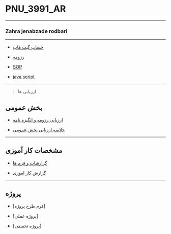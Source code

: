 # PNU_3991_AR
---------
### Zahra jenabzade rodbari
 
---
- [حساب گیت هاب](https://github.com/zahrajenabzaderodbari)

- [رزومه](https://github.com/zahrajenabzaderodbari/PNU_3991_AR)

- [SOP](https://github.com/zahrajenabzaderodbari/PNU_3991_AR/blob/main/SOP.pdf)

- [java script](https://github.com/zahrajenabzaderodbari/PNU_3991_AR/blob/main/CERTIFICATE%20(1).pdf)
------------------
>  ارزیابی ها
 
## بخش عمومی

- [ارزیابی رزومه و انگیزه نامه](https://github.com/zahrajenabzaderodbari/PNU_3991_AR/blob/main/ZJ_CV_CheckList_AR_3991-1.pdf)

- [خلاصه ارزیابی بخش عمومی](https://github.com/zahrajenabzaderodbari/PNU_3991_AR/blob/main/ZJ_GeneralSection_CheckList_AR_3991-2.pdf)
------------------
## مشخصات کار آموزی 

- [گزارشات و فرم ها](https://github.com/zahrajenabzaderodbari/PNU_3991_AR/blob/main/%D9%81%D8%B1%D9%85%20%DA%A9%D8%A7%D8%B1%20%D8%A2%D9%85%D9%88%D8%B2%DB%8C.pdf)

- [گزارش کار اموزی](https://github.com/zahrajenabzaderodbari/PNU_3991_AR/blob/main/%DA%A9%D8%A7%D8%B1%D8%A2%D9%85%D9%88%D8%B2%DB%8C-2.pdf)
------------------
## پروژه

- [فرم طرح پروژه]

- [پروژه عملی]

- [پروژه تحقیقی]
